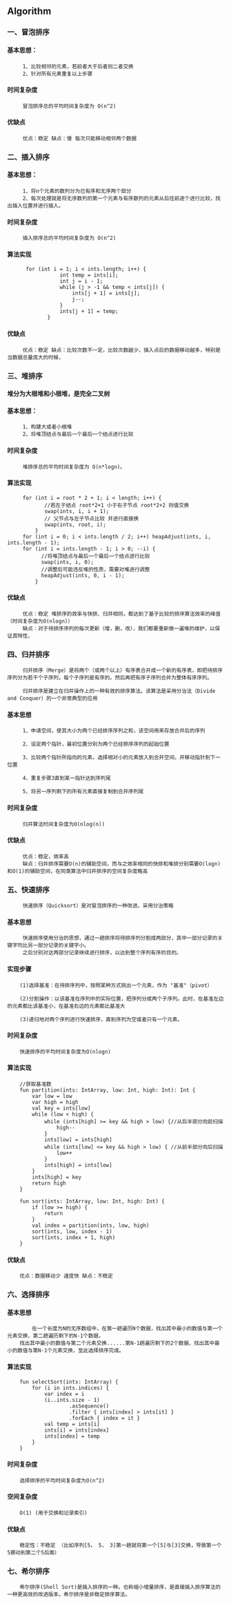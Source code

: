 ## Algorithm
### 一、冒泡排序
#### 基本思想：
         1、比较相邻的元素，若前者大于后者则二者交换
         2、针对所有元素重复以上步骤
#### 时间复杂度
         冒泡排序总的平均时间复杂度为 O(n^2)
#### 优缺点
         优点：稳定 缺点：慢 每次只能移动相邻两个数据

### 二、插入排序
#### 基本思想：
         1、将n个元素的数列分为已有序和无序两个部分
         2、每次处理就是将无序数列的第一个元素与有序数列的元素从后往前逐个进行比较，找出插入位置并进行插入。
#### 时间复杂度
         插入排序总的平均时间复杂度为 O(n^2)
#### 算法实现
          for (int i = 1; i < ints.length; i++) {
                     int temp = ints[i];
                     int j = i - 1;
                     while (j > -1 && temp < ints[j]) {
                         ints[j + 1] = ints[j];
                         j--;
                     }
                     ints[j + 1] = temp;
                 }
#### 优缺点
         优点：稳定 缺点：比较次数不一定，比较次数越少，插入点后的数据移动越多，特别是当数据总量庞大的时候，

### 三、堆排序
#### 堆分为大根堆和小根堆，是完全二叉树
#### 基本思想：
         1、构建大或者小根堆
         2、将堆顶结点与最后一个最后一个结点进行比较
#### 时间复杂度
         堆排序总的平均时间复杂度为 O(n*logn)。
#### 算法实现
         for (int i = root * 2 + 1; i < length; i++) {
                //若左子结点 root*2+1 小于右子节点 root*2+2 则值交换
                swap(ints, i, i + 1);
                // 父节点与左子节点比较 并进行直接换
                swap(ints, root, i);
             }
         for (int i = 0; i < ints.length / 2; i++) heapAdjust(ints, i, ints.length - 1);
         for (int i = ints.length - 1; i > 0; --i) {
               //将堆顶结点与最后一个最后一个结点进行比较
               swap(ints, i, 0);
               //调整后可能违反堆的性质，需要对堆进行调整
               heapAdjust(ints, 0, i - 1);
             }
#### 优缺点
         优点：稳定 堆排序的效率与快排、归并相同，都达到了基于比较的排序算法效率的峰值（时间复杂度为O(nlogn)）
         缺点：对于待排序序列的每次更新（增，删，改），我们都要重新做一遍堆的维护，以保证其特性，
### 四、归并排序
         归并排序（Merge）是将两个（或两个以上）有序表合并成一个新的有序表，即把待排序序列分为若干个子序列，每个子序列是有序的。然后再把有序子序列合并为整体有序序列。

         归并排序是建立在归并操作上的一种有效的排序算法。该算法是采用分治法（Divide and Conquer）的一个非常典型的应用
#### 基本思想
         1、申请空间，使其大小为两个已经排序序列之和，该空间用来存放合并后的序列

         2、设定两个指针，最初位置分别为两个已经排序序列的起始位置

         3、比较两个指针所指向的元素，选择相对小的元素放入到合并空间，并移动指针到下一位置

         4、重复步骤3直到某一指针达到序列尾

         5、将另一序列剩下的所有元素直接复制到合并序列尾
#### 时间复杂度
         归并算法时间复杂度为O(nlog(n))
#### 优缺点
         优点：稳定，效率高
         缺点：归并排序需要O(n)的辅助空间，而与之效率相同的快排和堆排分别需要O(logn)和O(1)的辅助空间，在同类算法中归并排序的空间复杂度略高
### 五、快速排序
         快速排序（Quicksort）是对冒泡排序的一种改进。采用分治策略
#### 基本思想
         快速排序使用分治的思想，通过一趟排序将待排序列分割成两部分，其中一部分记录的关键字均比另一部分记录的关键字小。
         之后分别对这两部分记录继续进行排序，以达到整个序列有序的目的。
#### 实现步骤
        (1)选择基准：在待排序列中，按照某种方式挑出一个元素，作为 "基准"（pivot）

        (2)分割操作：以该基准在序列中的实际位置，把序列分成两个子序列。此时，在基准左边的元素都比该基准小，在基准右边的元素都比基准大

        (3)递归地对两个序列进行快速排序，直到序列为空或者只有一个元素。
#### 时间复杂度
        快速排序的平均时间复杂度为O(nlogn)
#### 算法实现
        //获取基准数
        fun partition(ints: IntArray, low: Int, high: Int): Int {
            var low = low
            var high = high
            val key = ints[low]
            while (low < high) {
                while (ints[high] >= key && high > low) {//从后半部分向前扫描
                    high--
                }
                ints[low] = ints[high]
                while (ints[low] <= key && high > low) { //从前半部分向后扫描
                    low++
                }
                ints[high] = ints[low]
            }
            ints[high] = key
            return high
        }

        fun sort(ints: IntArray, low: Int, high: Int) {
            if (low >= high) {
                return
            }
            val index = partition(ints, low, high)
            sort(ints, low, index - 1)
            sort(ints, index + 1, high)
        }
#### 优缺点
        优点：数据移动少 速度快 缺点：不稳定
### 六、选择排序
#### 基本思想
            在一个长度为N的无序数组中，在第一趟遍历N个数据，找出其中最小的数值与第一个元素交换，第二趟遍历剩下的N-1个数据，
        找出其中最小的数值与第二个元素交换......第N-1趟遍历剩下的2个数据，找出其中最小的数值与第N-1个元素交换，至此选择排序完成。
#### 算法实现
        fun selectSort(ints: IntArray) {
            for (i in ints.indices) {
                var index = i
                (i..ints.size - 1)
                        .asSequence()
                        .filter { ints[index] > ints[it] }
                        .forEach { index = it }
                val temp = ints[i]
                ints[i] = ints[index]
                ints[index] = temp
            }
        }

#### 时间复杂度
        选择排序的平均时间复杂度为O(n^2)
#### 空间复杂度
        O(1) (用于交换和记录索引)
#### 优缺点
        稳定性：不稳定 （比如序列[5， 5， 3]第一趟就将第一个[5]与[3]交换，导致第一个5挪动到第二个5后面）
### 七、希尔排序
        希尔排序(Shell Sort)是插入排序的一种。也称缩小增量排序，是直接插入排序算法的一种更高效的改进版本。希尔排序是非稳定排序算法。
